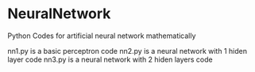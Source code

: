 # NeuralNetwork
Python Codes for artificial neural network mathematically

nn1.py is a basic perceptron code
nn2.py is a neural network with 1 hiden layer code
nn3.py is a neural network with 2 hiden layers code

